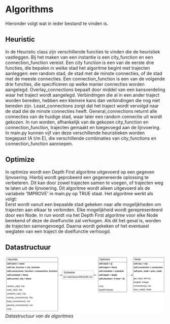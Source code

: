# Algorithms

Hieronder volgt wat in ieder bestand te vinden is.

## Heuristic
In de Heuristic class zijn verschillende functies te vinden die de heuristiek
vastleggen. Bij het maken van een instantie is een city_function en een
connection_function vereist. Een city function is een van de eerste drie
functies, die bepalen in welke stad het algoritme begint met trajecten
aanleggen: een random stad, de stad met de minste connecties, of de stad met
de meeste connecties. Een connection_function is een van de volgende drie functies,
die specificeren op welke manier connecties worden aangelegd. Overlay_connections
bepaalt door middel van een kansverdeling waar het traject wordt aangelegd.
Verbindingen die al in een ander traject worden bereden, hebben een kleinere kans
dan verbindingen die nog niet bereden zijn. Least_connections zorgt dat het
traject wordt vervolgd naar de stad die de minste connecties heeft.
General_connections returnt alle connecties van de huidige stad, waar later
een random connectie uit wordt gekozen. In run worden, afhankelijk van de
gekozen city_function en connection_function, trajecten gemaakt en toegevoegd
aan de lijnvoering. In main.py kunnen vijf van deze verschillende heuristieken
worden toegepast (A t/m E), die verschillende combinaties van city_functions en
connection_function aanroepen.

## Optimize
In optimize wordt een Depth First algoritme uitgevoerd op een gegeven
lijnvoering. Hierbij wordt geprobeerd een gegenereerde oplossing te verbeteren.
Dit kan door zowel trajecten samen te voegen, of trajecten weg te laten uit de
lijnvoering. Dit algoritme wordt alleen uitgevoerd als de variabele 'IMPROVE' in
main.py op TRUE staat. Het algoritme werkt als volgt:  
Eerst wordt vanuit een bepaalde stad gekeken naar alle mogelijkheden om
trajecten aan elkaar te verbinden. Elke mogelijkheid wordt gerepresenteerd
door een Node. In run wordt via het Depth First algoritme voor elke Node berekend
of deze de doelfunctie zal verhogen. Als dit het geval is, worden de trajecten
samengevoegd. Daarna wordt gekeken of het eventueel weglaten van een traject
de doelfunctie verhoogd.

## Datastructuur
![Datastructuur](https://github.com/StefanvdBerg00/BetaRail/blob/master/images/datastructureAlgorithms.PNG) *Datastructuur van de algoritmes*
